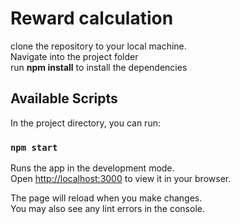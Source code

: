 # Reward calculation <br>
clone the repository to your local machine.<br>
Navigate into the project folder <br>
run **npm install** to install the dependencies<br>

## Available Scripts

In the project directory, you can run:

### `npm start`

Runs the app in the development mode.\
Open [http://localhost:3000](http://localhost:3000) to view it in your browser.

The page will reload when you make changes.\
You may also see any lint errors in the console.


